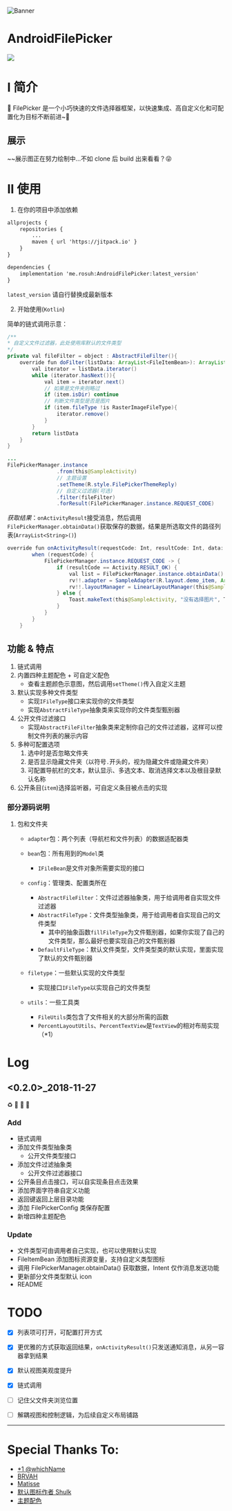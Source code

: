 ![Banner](https://github.com/rosuH/AndroidFilePicker/blob/master/Android_FilePicker_Banner.png)

# AndroidFilePicker

[![](https://jitpack.io/v/me.rosuh/AndroidFilePicker.svg)](https://jitpack.io/#me.rosuh/AndroidFilePicker)

# I 简介

🔖 FilePicker 是一个小巧快速的文件选择器框架，以快速集成、高自定义化和可配置化为目标不断前进~🚩

## 展示

~~展示图正在努力绘制中...不如 clone 后 build 出来看看？😝

# II 使用

1. 在你的项目中添加依赖

```xml
allprojects {
    repositories {
	    ...
    	maven { url 'https://jitpack.io' }
    }
}
```

```xml
dependencies {
    implementation 'me.rosuh:AndroidFilePicker:latest_version'
}
```

`latest_version` 请自行替换成最新版本

2. 开始使用(`Kotlin`)

简单的链式调用示意：

```java
/**
* 自定义文件过滤器，此处使用库默认的文件类型
*/
private val fileFilter = object : AbstractFileFilter(){
	override fun doFilter(listData: ArrayList<FileItemBean>): ArrayList<FileItemBean> {
		val iterator = listData.iterator()
        while (iterator.hasNext()){
        	val item = iterator.next()
            // 如果是文件夹则略过
            if (item.isDir) continue
            // 判断文件类型是否是图片
            if (item.fileType !is RasterImageFileType){
            	iterator.remove()
			}
		}
		return listData
	}
}

...
FilePickerManager.instance
                .from(this@SampleActivity)
                // 主题设置
                .setTheme(R.style.FilePickerThemeReply)
                // 自定义过滤器(可选)
                .filter(fileFilter)
                .forResult(FilePickerManager.instance.REQUEST_CODE)
```

*获取结果*：`onActivityResult`接受消息，然后调用`FilePickerManager.obtainData()`获取保存的数据，结果是所选取文件的路径列表(`ArrayList<String>()`)

```java
override fun onActivityResult(requestCode: Int, resultCode: Int, data: Intent?) {
        when (requestCode) {
            FilePickerManager.instance.REQUEST_CODE -> {
                if (resultCode == Activity.RESULT_OK) {
                    val list = FilePickerManager.instance.obtainData()
                    rv!!.adapter = SampleAdapter(R.layout.demo_item, ArrayList(list))
                    rv!!.layoutManager = LinearLayoutManager(this@SampleActivity)
                } else {
                    Toast.makeText(this@SampleActivity, "没有选择图片", Toast.LENGTH_SHORT).show()
                }
            }
        }
    }
```



## 功能 & 特点

1. 链式调用
2. 内置四种主题配色 + 可自定义配色
   - 查看主题颜色示意图，然后调用`setTheme()`传入自定义主题
3. 默认实现多种文件类型
   - 实现`IFileType`接口来实现你的文件类型
   - 实现`AbstractFileType`抽象类来实现你的文件类型甄别器
4. 公开文件过滤接口
   - 实现`AbstractFileFilter`抽象类来定制你自己的文件过滤器，这样可以控制文件列表的展示内容
5. 多种可配置选项
   1. 选中时是否忽略文件夹
   2. 是否显示隐藏文件夹（以符号`.`开头的，视为隐藏文件或隐藏文件夹）
   3. 可配置导航栏的文本，默认显示、多选文本、取消选择文本以及根目录默认名称
6. 公开条目(`item`)选择监听器，可自定义条目被点击的实现

### 部分源码说明

1. 包和文件夹

   - `adapter`包：两个列表（导航栏和文件列表）的数据适配器类

   - `bean`包：所有用到的`Model`类

     - `IFileBean`是文件对象所需要实现的接口

   - `config`：管理类、配置类所在

     - `AbstractFileFilter`：文件过滤器抽象类，用于给调用者自实现文件过滤器
     - `AbstractFileType`：文件类型抽象类，用于给调用者自实现自己的文件类型
       - 其中的抽象函数`fillFileType`为文件甄别器，如果你实现了自己的文件类型，那么最好也要实现自己的文件甄别器
     - `DefaultFileType`：默认文件类型，文件类型类的默认实现，里面实现了默认的文件甄别器

   - `filetype`：一些默认实现的文件类型

     - 实现接口`IFileType`以实现自己的文件类型

   - `utils`：一些工具类

     - `FileUtils`类包含了文件相关的大部分所需的函数
     - `PercentLayoutUtils`、`PercentTextView`是`TextView`的相对布局实现（*1）

# Log

## <0.2.0>_2018-11-27  

:recycle: :art: :rocket: :memo:

### Add

- 链式调用
- 添加文件类型抽象类
    - 公开文件类型接口
- 添加文件过滤抽象类
    - 公开文件过滤器接口
- 公开条目点击接口，可以自实现条目点击效果
- 添加界面字符串自定义功能
- 返回键返回上层目录功能
- 添加 FilePickerConfig 类保存配置
- 新增四种主题配色

### Update

- 文件类型可由调用者自己实现，也可以使用默认实现
- FileItemBean 添加图标资源变量，支持自定义类型图标
- 调用 FilePickerManager.obtainData() 获取数据，Intent 仅作消息发送功能
- 更新部分文件类型默认 icon
- README


# TODO

- [x] 列表项可打开，可配置打开方式 
- [x] 更优雅的方式获取返回结果，`onActivityResult()`只发送通知消息，从另一容器拿到结果
- [x] 默认视图美观度提升
- [x] 链式调用 
- [ ] 记住父文件夹浏览位置
- [ ] 解耦视图和控制逻辑，为后续自定义布局铺路



---

# Special Thanks To:

- [*1 @whichName](https://github.com/whichname)
- [BRVAH](https://github.com/CymChad/BaseRecyclerViewAdapterHelper)
- [Matisse](https://github.com/zhihu/Matisse)
- [默认图标作者 Shulk](http://iconfont.cn/collections/detail?spm=a313x.7781069.1998910419.d9df05512&cid=11271)
- [主题配色](https://material.io/design/material-studies/about-our-material-studies.html)

